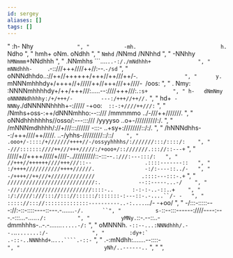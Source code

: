 ```yaml
---
id: sergey
aliases: []
tags: []
---
```


"            :h-                                  Nhy`               ",
"           -mh.                           h.    `Ndho               ",
"           hmh+                          oNm.   oNdhh               ",
"          `Nmhd`                        /NNmd  /NNhhd               ",
"          -NNhhy                      `hMNmmm`+NNdhhh               ",
"          .NNmhhs              ```....`..-:/./mNdhhh+               ",
"           mNNdhhh-     `.-::///+++////++//:--.`-/sd`               ",
"           oNNNdhhdo..://++//++++++/+++//++///++/-.`                ",
"      y.   `mNNNmhhhdy+/++++//+/////++//+++///++////-` `/oos:       ",
" .    Nmy:  :NNNNmhhhhdy+/++/+++///:.....--:////+++///:.`:s+        ",
" h-   dNmNmy oNNNNNdhhhhy:/+/+++/-         ---:/+++//++//.`         ",
" hd+` -NNNy`./dNNNNNhhhh+-://///    -+oo:`  ::-:+////++///:`        ",
" /Nmhs+oss-:++/dNNNmhho:--::///    /mmmmmo  ../-///++///////.       ",
"  oNNdhhhhhhhs//osso/:---:::///    /yyyyso  ..o+-//////////:/.      ",
"   /mNNNmdhhhh/://+///::://////     -:::- ..+sy+:////////::/:/.     ",
"     /hNNNdhhs--:/+++////++/////.      ..-/yhhs-/////////::/::/`    ",
"       .ooo+/-::::/+///////++++//-/ossyyhhhhs/:///////:::/::::/:    ",
"       -///:::::::////++///+++/////:/+ooo+/::///////.::://::---+`   ",
"       /////+//++++/////+////-..//////////::-:::--`.:///:---:::/:   ",
"       //+++//++++++////+++///::--                 .::::-------::   ",
"       :/++++///////////++++//////.                -:/:----::../-   ",
"       -/++++//++///+//////////////               .::::---:::-.+`   ",
"       `////////////////////////////:.            --::-----...-/    ",
"        -///://////////////////////::::-..      :-:-:-..-::.`.+`    ",
"         :/://///:///::://::://::::::/:::::::-:---::-.-....``/- -   ",
"           ::::://::://::::::::::::::----------..-:....`.../- -+oo/ ",
"            -/:::-:::::---://:-::-::::----::---.-.......`-/.      ``",
"           s-`::--:::------:////----:---.-:::...-.....`./:          ",
"          yMNy.`::-.--::..-dmmhhhs-..-.-.......`.....-/:`           ",
"         oMNNNh. `-::--...:NNNdhhh/.--.`..``.......:/-              ",
"        :dy+:`      .-::-..NNNhhd+``..`...````.-::-`                ",
"                        .-:mNdhh:.......--::::-`                    ",
"                           yNh/..------..`                          ",
"                                                                    ",

